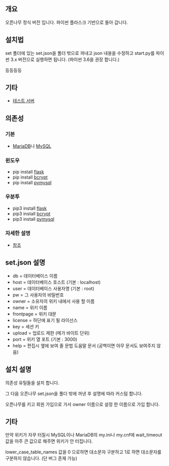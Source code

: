 ## 개요
오픈나무 정식 버전 입니다. 파이썬 플라스크 기반으로 돌아 갑니다.

## 설치법
set 폴더에 있는 set.json을 폴더 밖으로 꺼내고 json 내용을 수정하고 start.py를 파이썬 3.x 버전으로 실행하면 됩니다. (파이썬 3.6을 권장 합니다.)

등등등등

## 기타
 * [테스트 서버](https://namu.ml/)
 
## 의존성
### 기본
 * [MariaDB](https://mariadb.org/)나 [MySQL](https://www.mysql.com/)
### 윈도우
 * pip install [flask](https://pypi.python.org/pypi/Flask/0.12)
 * pip install [bcrypt](https://pypi.python.org/pypi/bcrypt/3.1.0)
 * pip install [pymysql](https://pypi.python.org/pypi/PyMySQL)
### 우분투
 * pip3 install [flask](https://pypi.python.org/pypi/Flask/0.12)
 * pip3 install [bcrypt](https://pypi.python.org/pypi/bcrypt/3.1.0)
 * pip3 install [pymysql](https://pypi.python.org/pypi/PyMySQL)
### 자세한 설명
 * [참조](http://namu.ml/w/오픈나무%2F설치법)
 
## set.json 설명
 * db = 데이터베이스 이름
 * host = 데이터베이스 호스트 (기본 : localhost)
 * user = 데이터베이스 사용자명 (기본 : root)
 * pw = 그 사용자의 비밀번호
 * owner = 소유자의 위키 내에서 사용 할 이름
 * name = 위키 이름
 * frontpage = 위키 대문
 * license = 하단에 표기 될 라이선스
 * key = 세션 키
 * upload = 업로드 제한 (메가 바이트 단위)
 * port = 위키 열 포트 (기본 : 3000)
 * help = 편집시 옆에 보여 줄 문법 도움말 문서 (공백이면 아무 문서도 보여주지 않음)
 
## 설치 설명
의존성 유틸들을 설치 합니다.

그 다음 오픈나무 set.json을 폴더 밖에 꺼낸 후 설명에 따라 커스텀 합니다.

오픈나무를 키고 회원 가입으로 가서 owner 이름으로 설정 한 이름으로 가입 합니다.

## 기타
만약 위키가 자꾸 터질시 MySQL이나 MariaDB의 my.ini나 my.cnf에 wait_timeout 값을 아주 큰 값으로 해주면 위키가 안 터집니다.

lower_case_table_names 값을 0 으로하면 대소문자 구분하고 1로 하면 대소문자를 구분하지 않습니다. (단 버그 존재 가능)
